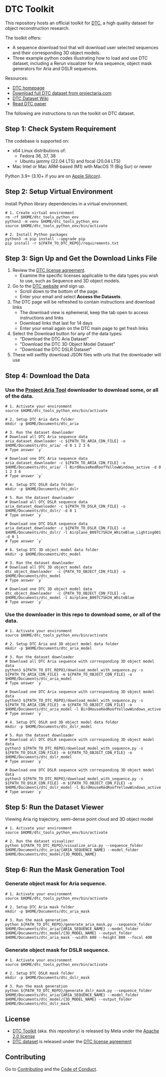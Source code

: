 # DTC Toolkit

This repository hosts an official toolkit for [DTC](https://www.projectaria.com/datasets/dtc/), a high quality dataset for object reconstruction research.

The toolkit offers:

- A sequence download tool that will download user selected sequences and their corresponding 3D object models.
- Three example python codes illustrating how to load and use DTC dataset, including a Rerun visualizer for Aria sequence, object mask generators for Aria and DSLR sequences.

Resources:
- [DTC homepage](https://www.projectaria.com/datasets/dtc/)
- [Download full DTC dataset from projectaria.com](https://www.projectaria.com/datasets/dtc/)
- [DTC Dataset Wiki](https://facebookresearch.github.io/projectaria_tools/docs/open_datasets/digital_twin_catalog)
- [Read DTC paper]()

The following are instructions to run the toolkit on DTC dataset.

## Step 1: Check System Requirement

The codebase is supported on:

* x64 Linux distributions of:
    * Fedora 36, 37, 38
    * Ubuntu jammy (22.04 LTS) and focal (20.04 LTS)
* Mac Intel or Mac ARM-based (M1) with MacOS 11 (Big Sur) or newer

Python 3.9+ (3.10+ if you are on [Apple Silicon](https://support.apple.com/en-us/116943)).


## Step 2: Setup Virtual Environment

Install Python library dependencies in a virtual environment.

```
# 1. Create virtual environment
rm -rf $HOME/dtc_tools_python_env
python3 -m venv $HOME/dtc_tools_python_env
source $HOME/dtc_tools_python_env/bin/activate

# 2. Install Python packages
python3 -m pip install --upgrade pip
pip install -r ${PATH_TO_DTC_REPO}/requirements.txt

```


## Step 3: Sign Up and Get the Download Links File

1. Review the [DTC license agreement](https://www.projectaria.com/datasets/dtc/license/).
    * Examine the specific licenses applicable to the data types you wish to use, such as Sequence and 3D object models.
2. Go to the [DTC website](https://www.projectaria.com/datasets/dtc/) and sign up.
    * Scroll down to the bottom of the page.
    * Enter your email and select **Access the Datasets**.
3. The DTC page will be refreshed to contain instructions and download links
    * The download view is ephemeral, keep the tab open to access instructions and links
    * Download links that last for 14 days
    * Enter your email again on the DTC main page to get fresh links
4. Select the Download button for any of the data types:
    * “Download the DTC Aria Dataset"
    * "Download the DTC 3D Object Model Dataset"
    * "Download the DTC DSLR Dataset"
5. These will swiftly download JSON files with urls that the downloader will use


## Step 4: Download the Data
### Use the [Project Aria Tool](https://www.projectaria.com/tools/) downloader to download some, or all of the data.

```
# 1. Activate your environment
source $HOME/dtc_tools_python_env/bin/activate

# 2. Setup DTC Aria data folder
mkdir -p $HOME/Documents/dtc_aria

# 3. Run the dataset downloader
# Download all DTC Aria sequence data
aria_dataset_downloader -c ${PATH_TO_ARIA_CDN_FILE} -o $HOME/Documents/dtc_aria/ -d 0 1 2 3 6
# Type answer `y`

# Download one DTC Aria sequence data
aria_dataset_downloader -c ${PATH_TO_ARIA_CDN_FILE} -o $HOME/Documents/dtc_aria/ -l BirdHouseRedRoofYellowWindows_active -d 0 1 2 3 6
# Type answer `y`

# 4. Setup DTC DSLR data folder
mkdir -p $HOME/Documents/dtc_dslr

# 5. Run the dataset downloader
# Download all DTC DSLR sequence data
aria_dataset_downloader -c ${PATH_TO_DSLR_CDN_FILE} -o $HOME/Documents/dtc_dslr/ -d 0 1
# Type answer `y`

# Download one DTC DSLR sequence data
aria_dataset_downloader -c ${PATH_TO_DSLR_CDN_FILE} -o $HOME/Documents/dtc_dslr/ -l Airplane_B097C7SHJH_WhiteBlue_Lighting001 -d 0 1
# Type answer `y`

# 6. Setup DTC 3D object model data folder
mkdir -p $HOME/Documents/dtc_model

# 3. Run the dataset downloader
# Download all DTC 3D object model data
dtc_object_downloader  -c {PATH_TO_OBJECT_CDN_FILE} -o $HOME/Documents/dtc_model
# Type answer `y`

# Download one DTC 3D object model data
dtc_object_downloader  -c {PATH_TO_OBJECT_CDN_FILE} -o $HOME/Documents/dtc_model -l Airplane_B097C7SHJH_WhiteBlue
# Type answer `y`
```

### Use the downloader in this repo to download some, or all of the data.

```
# 1. Activate your environment
source $HOME/dtc_tools_python_env/bin/activate

# 2. Setup DTC Aria and 3D object model data folder
mkdir -p $HOME/Documents/dtc_aria_model

# 3. Run the dataset downloader
# Download all DTC Aria sequence with corresponding 3D object model data
python3 ${PATH_TO_DTC_REPO}/download_model_with_sequence.py -s ${PATH_TO_ARIA_CDN_FILE} -m ${PATH_TO_OBJECT_CDN_FILE} -o $HOME/Documents/dtc_aria_model
# Type answer `y`

# Download one DTC Aria sequence with corresponding 3D object model data
python3 ${PATH_TO_DTC_REPO}/download_model_with_sequence.py -s ${PATH_TO_ARIA_CDN_FILE} -m ${PATH_TO_OBJECT_CDN_FILE} -o $HOME/Documents/dtc_aria_model -l BirdHouseRedRoofYellowWindows_active
# Type answer `y`

# 4. Setup DTC DSLR and 3D object model data folder
mkdir -p $HOME/Documents/dtc_dslr_model

# 5. Run the dataset downloader
# Download all DTC DSLR sequence with corresponding 3D object model data
python3 ${PATH_TO_DTC_REPO}/download_model_with_sequence.py -s ${PATH_TO_DSLR_CDN_FILE} -m ${PATH_TO_OBJECT_CDN_FILE} -o $HOME/Documents/dtc_dslr_model
# Type answer `y`

# Download one DTC DSLR sequence with corresponding 3D object model data
python3 ${PATH_TO_DTC_REPO}/download_model_with_sequence.py -s ${PATH_TO_DSLR_CDN_FILE} -m ${PATH_TO_OBJECT_CDN_FILE} -o $HOME/Documents/dtc_dslr_model -l BirdHouseRedRoofYellowWindows_active
# Type answer `y`
```


## Step 5: Run the Dataset Viewer

Viewing Aria rig trajectory, semi-dense point cloud and 3D object model

```
# 1. Activate your environment
source $HOME/dtc_tools_python_env/bin/activate

# 2. Run the dataset visualizer
python ${PATH_TO_DTC_REPO}/visualize_aria.py --sequence_folder $HOME/Documents/dtc_aria/{ARIA_SEQUENCE_NAME} --model_folder $HOME/Documents/dtc_model/{3D_MODEL_NAME}
```


## Step 6: Run the Mask Generation Tool

### Generate object mask for Aria sequence.

```
# 1. Activate your environment
source $HOME/dtc_tools_python_env/bin/activate

# 2. Setup DTC Aria mask folder
mkdir -p $HOME/Documents/dtc_aria_mask

# 3. Run the mask generation
python ${PATH_TO_DTC_REPO}/generate_aria_mask.py --sequence_folder $HOME/Documents/dtc_aria/{ARIA_SEQUENCE_NAME} --model_folder $HOME/Documents/dtc_model/{3D_MODEL_NAME} --output_folder $HOME/Documents/dtc_aria_mask --width 800 --height 800 --focal 400
```

### Generate object mask for DSLR sequence.

```
# 1. Activate your environment
source $HOME/dtc_tools_python_env/bin/activate

# 2. Setup DTC DSLR mask folder
mkdir -p $HOME/Documents/dtc_dslr_mask

# 3. Run the mask generation
python ${PATH_TO_DTC_REPO}/generate_dslr_mask.py --sequence_folder $HOME/Documents/dtc_aria/{ARIA_SEQUENCE_NAME} --model_folder $HOME/Documents/dtc_model/{3D_MODEL_NAME} --output_folder $HOME/Documents/dtc_dslr_mask
```


## License

- [DTC Toolkit](https://www.projectaria.com/datasets/dtc/) (aka. this repository) is released by Meta under the [Apache 2.0 license](LICENSE)
- [DTC dataset](https://www.projectaria.com/datasets/dtc/) is released under the [DTC license agreement](https://www.projectaria.com/datasets/dtc/license/)


## Contributing

Go to [Contributing](CONTRIBUTING.md) and the [Code of Conduct](CODE_OF_CONDUCT.md).
